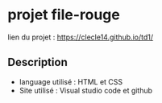 # projet file-rouge
lien du projet : https://clecle14.github.io/td1/

## Description
- language utilisé : HTML et CSS
- Site utilisé : Visual studio code et github
